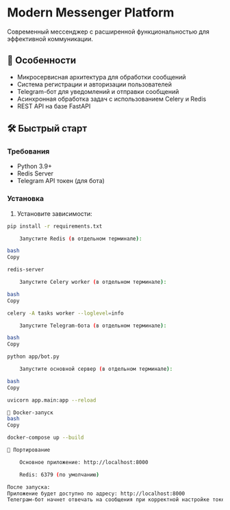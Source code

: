# Modern Messenger Platform

Современный мессенджер с расширенной функциональностью для эффективной коммуникации.

## 🚀 Особенности
- Микросервисная архитектура для обработки сообщений
- Система регистрации и авторизации пользователей
- Telegram-бот для уведомлений и отправки сообщений
- Асинхронная обработка задач с использованием Celery и Redis
- REST API на базе FastAPI

## 🛠️ Быстрый старт

### Требования
- Python 3.9+
- Redis Server
- Telegram API токен (для бота)

### Установка
1. Установите зависимости:
```bash
pip install -r requirements.txt

    Запустите Redis (в отдельном терминале):

bash
Copy

redis-server

    Запустите Celery worker (в отдельном терминале):

bash
Copy

celery -A tasks worker --loglevel=info

    Запустите Telegram-бота (в отдельном терминале):

bash
Copy

python app/bot.py

    Запустите основной сервер (в отдельном терминале):

bash
Copy

uvicorn app.main:app --reload

🐳 Docker-запуск
bash
Copy

docker-compose up --build

🔌 Портирование

    Основное приложение: http://localhost:8000

    Redis: 6379 (по умолчанию)

После запуска:
Приложение будет доступно по адресу: http://localhost:8000
Телеграм-бот начнет отвечать на сообщения при корректной настройке токена.
